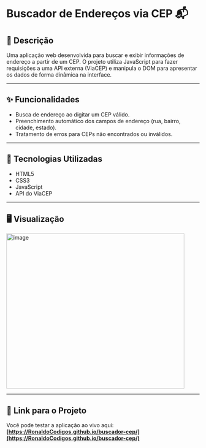 # Buscador de Endereços via CEP 📬

## 📝 Descrição
<p>Uma aplicação web desenvolvida para buscar e exibir informações de endereço a partir de um CEP. O projeto utiliza JavaScript para fazer requisições a uma API externa (ViaCEP) e manipula o DOM para apresentar os dados de forma dinâmica na interface.</p>

---

## ✨ Funcionalidades
- Busca de endereço ao digitar um CEP válido.
- Preenchimento automático dos campos de endereço (rua, bairro, cidade, estado).
- Tratamento de erros para CEPs não encontrados ou inválidos.

---

## 🚀 Tecnologias Utilizadas
- HTML5
- CSS3
- JavaScript
- API do ViaCEP

---

## 🖥️ Visualização

<img width="464" height="405" alt="image" src="https://github.com/user-attachments/assets/9cbe3c27-8c4b-4393-a355-63c48a4eb148" />


---

## 🔗 Link para o Projeto
Você pode testar a aplicação ao vivo aqui: **[https://RonaldoCodigos.github.io/buscador-cep/](https://RonaldoCodigos.github.io/buscador-cep/)**
